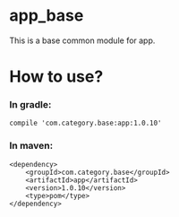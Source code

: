 # app_base
This is a base common module for app.
# How to use?
### In gradle:
```
compile 'com.category.base:app:1.0.10'
```
### In maven:
```
<dependency> 
    <groupId>com.category.base</groupId> 
	<artifactId>app</artifactId> 
	<version>1.0.10</version>
	<type>pom</type> 
</dependency>
```
